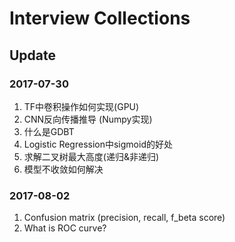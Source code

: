 # Interview Collections

## Update

### 2017-07-30
1. TF中卷积操作如何实现(GPU)
2. CNN反向传播推导 (Numpy实现)
3. 什么是GDBT
4. Logistic Regression中sigmoid的好处
5. 求解二叉树最大高度(递归&非递归)
6. 模型不收敛如何解决

### 2017-08-02
1. Confusion matrix (precision, recall, f_beta score)
2. What is ROC curve?

